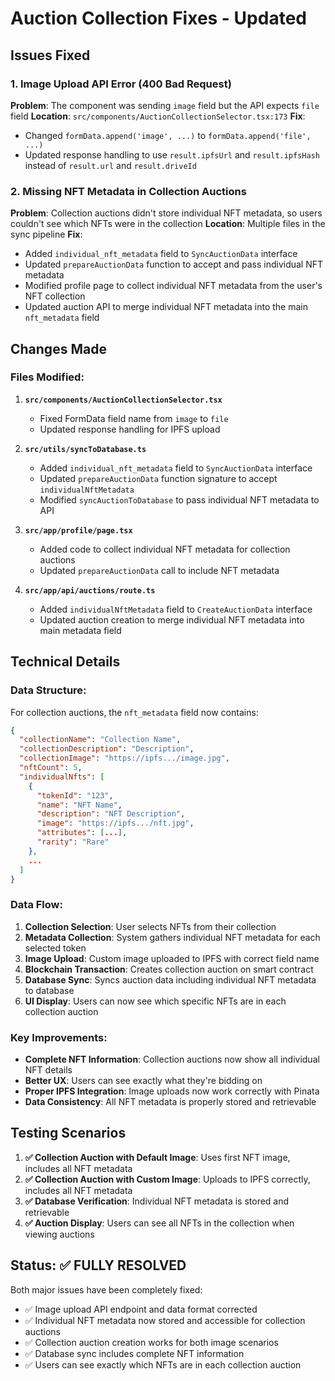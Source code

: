 # Auction Collection Fixes - Updated

## Issues Fixed

### 1. Image Upload API Error (400 Bad Request)
**Problem**: The component was sending `image` field but the API expects `file` field
**Location**: `src/components/AuctionCollectionSelector.tsx:173`
**Fix**: 
- Changed `formData.append('image', ...)` to `formData.append('file', ...)`
- Updated response handling to use `result.ipfsUrl` and `result.ipfsHash` instead of `result.url` and `result.driveId`

### 2. Missing NFT Metadata in Collection Auctions
**Problem**: Collection auctions didn't store individual NFT metadata, so users couldn't see which NFTs were in the collection
**Location**: Multiple files in the sync pipeline
**Fix**: 
- Added `individual_nft_metadata` field to `SyncAuctionData` interface
- Updated `prepareAuctionData` function to accept and pass individual NFT metadata
- Modified profile page to collect individual NFT metadata from the user's NFT collection
- Updated auction API to merge individual NFT metadata into the main `nft_metadata` field

## Changes Made

### Files Modified:

1. **`src/components/AuctionCollectionSelector.tsx`**
   - Fixed FormData field name from `image` to `file`
   - Updated response handling for IPFS upload

2. **`src/utils/syncToDatabase.ts`**
   - Added `individual_nft_metadata` field to `SyncAuctionData` interface
   - Updated `prepareAuctionData` function signature to accept `individualNftMetadata`
   - Modified `syncAuctionToDatabase` to pass individual NFT metadata to API

3. **`src/app/profile/page.tsx`**
   - Added code to collect individual NFT metadata for collection auctions
   - Updated `prepareAuctionData` call to include NFT metadata

4. **`src/app/api/auctions/route.ts`**
   - Added `individualNftMetadata` field to `CreateAuctionData` interface
   - Updated auction creation to merge individual NFT metadata into main metadata field

## Technical Details

### Data Structure:
For collection auctions, the `nft_metadata` field now contains:
```json
{
  "collectionName": "Collection Name",
  "collectionDescription": "Description",
  "collectionImage": "https://ipfs.../image.jpg",
  "nftCount": 5,
  "individualNfts": [
    {
      "tokenId": "123",
      "name": "NFT Name",
      "description": "NFT Description", 
      "image": "https://ipfs.../nft.jpg",
      "attributes": [...],
      "rarity": "Rare"
    },
    ...
  ]
}
```

### Data Flow:
1. **Collection Selection**: User selects NFTs from their collection
2. **Metadata Collection**: System gathers individual NFT metadata for each selected token
3. **Image Upload**: Custom image uploaded to IPFS with correct field name
4. **Blockchain Transaction**: Creates collection auction on smart contract
5. **Database Sync**: Syncs auction data including individual NFT metadata to database
6. **UI Display**: Users can now see which specific NFTs are in each collection auction

### Key Improvements:
- **Complete NFT Information**: Collection auctions now show all individual NFT details
- **Better UX**: Users can see exactly what they're bidding on
- **Proper IPFS Integration**: Image uploads now work correctly with Pinata
- **Data Consistency**: All NFT metadata is properly stored and retrievable

## Testing Scenarios

1. **✅ Collection Auction with Default Image**: Uses first NFT image, includes all NFT metadata
2. **✅ Collection Auction with Custom Image**: Uploads to IPFS correctly, includes all NFT metadata  
3. **✅ Database Verification**: Individual NFT metadata is stored and retrievable
4. **✅ Auction Display**: Users can see all NFTs in the collection when viewing auctions

## Status: ✅ FULLY RESOLVED

Both major issues have been completely fixed:
- ✅ Image upload API endpoint and data format corrected
- ✅ Individual NFT metadata now stored and accessible for collection auctions
- ✅ Collection auction creation works for both image scenarios
- ✅ Database sync includes complete NFT information
- ✅ Users can see exactly which NFTs are in each collection auction